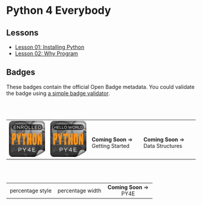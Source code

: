 # Python 4 Everybody

## Lessons

- [Lesson 01: Installing Python](01-InstallingPython/result.md)
- [Lesson 02: Why Program](02-WhyProgram/result.md)

## Badges

These badges contain the official Open Badge metadata. You could validate the badge using [a simple badge validator](https://badgecheck.io/).

<br>

<br>

<table>
<tr>
<td>
<img width="200" src="Badges/enrolled.png" alt="py4e enrolment badge">
</td>
<td>
<img width="200" src="Badges/hello.png" alt="py4e hello world badge">
</div>
</td>
<td>
<img width="200" height="1"><br>
<strong>Coming Soon</strong> => <br> Getting Started
</td>
<td>
<img width="200" height="1"><br>
<strong>Coming Soon</strong> => <br> Data Structures
</td>
</tr>
</table>

<br>

<br>

<table width="100%">
<tr>
<td style="width:33.333%">
<div align="center">
percentage style
<!-- <strong>Coming Soon</strong> => <br> Network Data -->
</div>
</td>
<td width="33.333%">
<div align="center">
percentage width
<!-- <strong>Coming Soon</strong> => <br> Databases -->
</div>
</td>
<td style="width:33.333%">
<div align="center">
<strong>Coming Soon</strong> => <br> PY4E
</div> 
</td>
</tr>
</table>


